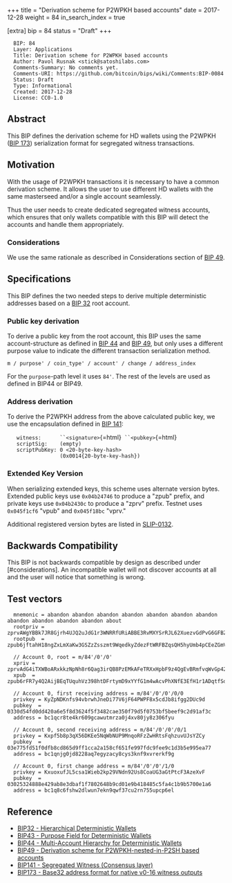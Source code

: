 +++
title = "Derivation scheme for P2WPKH based accounts"
date = 2017-12-28
weight = 84
in_search_index = true

[extra]
bip = 84
status = "Draft"
+++

      BIP: 84
      Layer: Applications
      Title: Derivation scheme for P2WPKH based accounts
      Author: Pavol Rusnak <stick@satoshilabs.com>
      Comments-Summary: No comments yet.
      Comments-URI: https://github.com/bitcoin/bips/wiki/Comments:BIP-0084
      Status: Draft
      Type: Informational
      Created: 2017-12-28
      License: CC0-1.0

## Abstract

This BIP defines the derivation scheme for HD wallets using the P2WPKH
([BIP 173](bip-0173.mediawiki "wikilink")) serialization format for
segregated witness transactions.

## Motivation

With the usage of P2WPKH transactions it is necessary to have a common
derivation scheme. It allows the user to use different HD wallets with
the same masterseed and/or a single account seamlessly.

Thus the user needs to create dedicated segregated witness accounts,
which ensures that only wallets compatible with this BIP will detect the
accounts and handle them appropriately.

### Considerations

We use the same rationale as described in Considerations section of [BIP
49](bip-0049.mediawiki "wikilink").

## Specifications

This BIP defines the two needed steps to derive multiple deterministic
addresses based on a [BIP 32](bip-0032.mediawiki "wikilink") root
account.

### Public key derivation

To derive a public key from the root account, this BIP uses the same
account-structure as defined in [BIP 44](bip-0044.mediawiki "wikilink")
and [BIP 49](bip-0049.mediawiki "wikilink"), but only uses a different
purpose value to indicate the different transaction serialization
method.

    m / purpose' / coin_type' / account' / change / address_index

For the `purpose`-path level it uses `84'`. The rest of the levels are
used as defined in BIP44 or BIP49.

### Address derivation

To derive the P2WPKH address from the above calculated public key, we
use the encapsulation defined in [BIP
141](bip-0141.mediawiki#p2wpkh "wikilink"):

`   witness:      ``<signature>`{=html}` ``<pubkey>`{=html}  
`   scriptSig:    (empty)`  
`   scriptPubKey: 0 <20-byte-key-hash>`  
`                 (0x0014{20-byte-key-hash})`

### Extended Key Version

When serializing extended keys, this scheme uses alternate version
bytes. Extended public keys use `0x04b24746` to produce a \"zpub\"
prefix, and private keys use `0x04b2430c` to produce a \"zprv\" prefix.
Testnet uses `0x045f1cf6` \"vpub\" and `0x045f18bc` \"vprv.\"

Additional registered version bytes are listed in
[SLIP-0132](https://github.com/satoshilabs/slips/blob/master/slip-0132.md "wikilink").

## Backwards Compatibility

This BIP is not backwards compatible by design as described under
\[\#considerations\]. An incompatible wallet will not discover accounts
at all and the user will notice that something is wrong.

## Test vectors

      mnemonic = abandon abandon abandon abandon abandon abandon abandon abandon abandon abandon abandon about
      rootpriv = zprvAWgYBBk7JR8Gjrh4UJQ2uJdG1r3WNRRfURiABBE3RvMXYSrRJL62XuezvGdPvG6GFBZduosCc1YP5wixPox7zhZLfiUm8aunE96BBa4Kei5
      rootpub  = zpub6jftahH18ngZxLmXaKw3GSZzZsszmt9WqedkyZdezFtWRFBZqsQH5hyUmb4pCEeZGmVfQuP5bedXTB8is6fTv19U1GQRyQUKQGUTzyHACMF

      // Account 0, root = m/84'/0'/0'
      xpriv = zprvAdG4iTXWBoARxkkzNpNh8r6Qag3irQB8PzEMkAFeTRXxHpbF9z4QgEvBRmfvqWvGp42t42nvgGpNgYSJA9iefm1yYNZKEm7z6qUWCroSQnE
      xpub  = zpub6rFR7y4Q2AijBEqTUquhVz398htDFrtymD9xYYfG1m4wAcvPhXNfE3EfH1r1ADqtfSdVCToUG868RvUUkgDKf31mGDtKsAYz2oz2AGutZYs

      // Account 0, first receiving address = m/84'/0'/0'/0/0
      privkey = KyZpNDKnfs94vbrwhJneDi77V6jF64PWPF8x5cdJb8ifgg2DUc9d
      pubkey  = 0330d54fd0dd420a6e5f8d3624f5f3482cae350f79d5f0753bf5beef9c2d91af3c
      address = bc1qcr8te4kr609gcawutmrza0j4xv80jy8z306fyu

      // Account 0, second receiving address = m/84'/0'/0'/0/1
      privkey = Kxpf5b8p3qX56DKEe5NqWbNUP9MnqoRFzZwHRtsFqhzuvUJsYZCy
      pubkey  = 03e775fd51f0dfb8cd865d9ff1cca2a158cf651fe997fdc9fee9c1d3b5e995ea77
      address = bc1qnjg0jd8228aq7egyzacy8cys3knf9xvrerkf9g

      // Account 0, first change address = m/84'/0'/0'/1/0
      privkey = KxuoxufJL5csa1Wieb2kp29VNdn92Us8CoaUG3aGtPtcF3AzeXvF
      pubkey  = 03025324888e429ab8e3dbaf1f7802648b9cd01e9b418485c5fa4c1b9b5700e1a6
      address = bc1q8c6fshw2dlwun7ekn9qwf37cu2rn755upcp6el

## Reference

-   [BIP32 - Hierarchical Deterministic
    Wallets](bip-0032.mediawiki "wikilink")
-   [BIP43 - Purpose Field for Deterministic
    Wallets](bip-0043.mediawiki "wikilink")
-   [BIP44 - Multi-Account Hierarchy for Deterministic
    Wallets](bip-0044.mediawiki "wikilink")
-   [BIP49 - Derivation scheme for P2WPKH-nested-in-P2SH based
    accounts](bip-0049.mediawiki "wikilink")
-   [BIP141 - Segregated Witness (Consensus
    layer)](bip-0141.mediawiki "wikilink")
-   [BIP173 - Base32 address format for native v0-16 witness
    outputs](bip-0173.mediawiki "wikilink")

